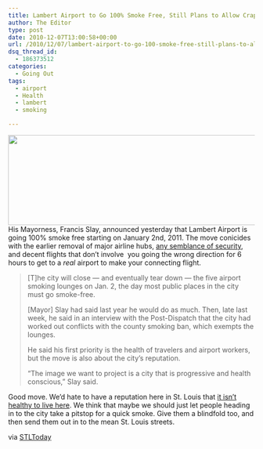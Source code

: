 ```yaml
---
title: Lambert Airport to Go 100% Smoke Free, Still Plans to Allow Crapiness
author: The Editor
type: post
date: 2010-12-07T13:00:58+00:00
url: /2010/12/07/lambert-airport-to-go-100-smoke-free-still-plans-to-allow-crapiness/
dsq_thread_id:
  - 186373512
categories:
  - Going Out
tags:
  - airport
  - Health
  - lambert
  - smoking

---
```

[<img class="aligncenter size-full wp-image-8138" title="smoking" src="http://media.punchingkitty.com/wordpress/2010/12/smoking.jpeg" alt="" width="600" height="184" />][1]His Mayorness, Francis Slay, announced yesterday that Lambert Airport is going 100% smoke free starting on January 2nd, 2011. The move conicides with the earlier removal of major airline hubs, <a href="http://punchingkitty.com/2010/12/06/guy-runs-from-lamber-tsas-totally-gets-away-with-it/" target="_blank">any semblance of security</a>, and decent flights that don&#8217;t involve  you going the wrong direction for 6 hours to get to a _real_ airport to make your connecting flight.

> [T]he city will close — and eventually tear down — the five airport smoking lounges on Jan. 2, the day most public places in the city must go smoke-free.
> 
> [Mayor] Slay had said last year he would do as much. Then, late last week, he said in an interview with the Post-Dispatch that the city had worked out conflicts with the county smoking ban, which exempts the lounges.
> 
> He said his first priority is the health of travelers and airport workers, but the move is also about the city&#8217;s reputation.
> 
> &#8220;The image we want to project is a city that is progressive and health conscious,&#8221; Slay said.

Good move. We&#8217;d hate to have a reputation here in St. Louis that <a href="http://punchingkitty.com/2010/11/22/st-louis-regains-title-of-most-dangerous-city/" target="_blank">it isn&#8217;t healthy to live here</a>. We think that maybe we should just let people heading in to the city take a pitstop for a quick smoke. Give them a blindfold too, and then send them out in to the mean St. Louis streets.

via <a href="http://www.stltoday.com/news/local/govt-and-politics/article_78214cf7-6521-524b-a44e-cab11dc56953.html" target="_blank">STLToday</a>

 [1]: http://media.punchingkitty.com/wordpress/2010/12/smoking.jpeg